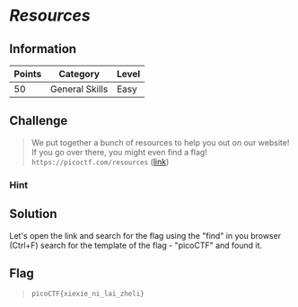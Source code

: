 # *Resources*

## Information
| Points |Category  | Level|
|--|--|--|
| 50 | General Skills |Easy |

## Challenge

> We put together a bunch of resources to help you out on our website! If you go over there, you might even find a flag! `https://picoctf.com/resources` ([link](https://picoctf.com/resources))

### Hint
> 
## Solution

Let's open the link and search for the flag using the "find" in you browser (Ctrl+F)
search for the template of the flag - "picoCTF" and found it.

## Flag
> `picoCTF{xiexie_ni_lai_zheli}`


